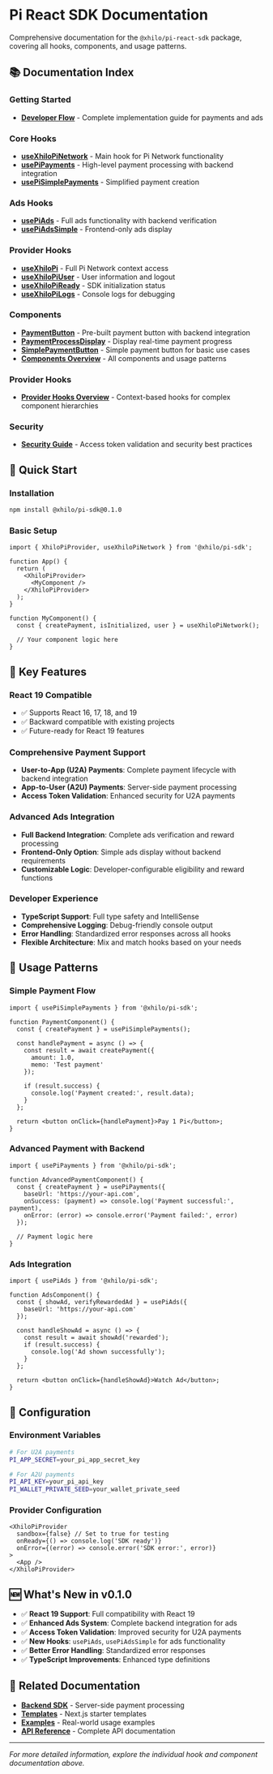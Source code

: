 # Pi React SDK Documentation

Comprehensive documentation for the `@xhilo/pi-react-sdk` package, covering all hooks, components, and usage patterns.

## 📚 Documentation Index

### Getting Started
- **[Developer Flow](./dev-flow.md)** - Complete implementation guide for payments and ads

### Core Hooks
- **[useXhiloPiNetwork](./useXhiloPiNetwork.md)** - Main hook for Pi Network functionality
- **[usePiPayments](./usePiPayments.md)** - High-level payment processing with backend integration
- **[usePiSimplePayments](./usePiSimplePayments.md)** - Simplified payment creation

### Ads Hooks
- **[usePiAds](./usePiAds.md)** - Full ads functionality with backend verification
- **[usePiAdsSimple](./usePiAdsSimple.md)** - Frontend-only ads display

### Provider Hooks
- **[useXhiloPi](./useXhiloPi.md)** - Full Pi Network context access
- **[useXhiloPiUser](./useXhiloPiUser.md)** - User information and logout
- **[useXhiloPiReady](./useXhiloPiReady.md)** - SDK initialization status
- **[useXhiloPiLogs](./useXhiloPiLogs.md)** - Console logs for debugging

### Components
- **[PaymentButton](./PaymentButton.md)** - Pre-built payment button with backend integration
- **[PaymentProcessDisplay](./PaymentProcessDisplay.md)** - Display real-time payment progress
- **[SimplePaymentButton](./SimplePaymentButton.md)** - Simple payment button for basic use cases
- **[Components Overview](./components.md)** - All components and usage patterns

### Provider Hooks
- **[Provider Hooks Overview](./provider-hooks.md)** - Context-based hooks for complex component hierarchies

### Security
- **[Security Guide](./security.md)** - Access token validation and security best practices

## 🚀 Quick Start

### Installation

```bash
npm install @xhilo/pi-sdk@0.1.0
```

### Basic Setup

```tsx
import { XhiloPiProvider, useXhiloPiNetwork } from '@xhilo/pi-sdk';

function App() {
  return (
    <XhiloPiProvider>
      <MyComponent />
    </XhiloPiProvider>
  );
}

function MyComponent() {
  const { createPayment, isInitialized, user } = useXhiloPiNetwork();
  
  // Your component logic here
}
```

## 🎯 Key Features

### **React 19 Compatible**
- ✅ Supports React 16, 17, 18, and 19
- ✅ Backward compatible with existing projects
- ✅ Future-ready for React 19 features

### **Comprehensive Payment Support**
- **User-to-App (U2A) Payments**: Complete payment lifecycle with backend integration
- **App-to-User (A2U) Payments**: Server-side payment processing
- **Access Token Validation**: Enhanced security for U2A payments

### **Advanced Ads Integration**
- **Full Backend Integration**: Complete ads verification and reward processing
- **Frontend-Only Option**: Simple ads display without backend requirements
- **Customizable Logic**: Developer-configurable eligibility and reward functions

### **Developer Experience**
- **TypeScript Support**: Full type safety and IntelliSense
- **Comprehensive Logging**: Debug-friendly console output
- **Error Handling**: Standardized error responses across all hooks
- **Flexible Architecture**: Mix and match hooks based on your needs

## 📖 Usage Patterns

### **Simple Payment Flow**
```tsx
import { usePiSimplePayments } from '@xhilo/pi-sdk';

function PaymentComponent() {
  const { createPayment } = usePiSimplePayments();
  
  const handlePayment = async () => {
    const result = await createPayment({
      amount: 1.0,
      memo: 'Test payment'
    });
    
    if (result.success) {
      console.log('Payment created:', result.data);
    }
  };
  
  return <button onClick={handlePayment}>Pay 1 Pi</button>;
}
```

### **Advanced Payment with Backend**
```tsx
import { usePiPayments } from '@xhilo/pi-sdk';

function AdvancedPaymentComponent() {
  const { createPayment } = usePiPayments({
    baseUrl: 'https://your-api.com',
    onSuccess: (payment) => console.log('Payment successful:', payment),
    onError: (error) => console.error('Payment failed:', error)
  });
  
  // Payment logic here
}
```

### **Ads Integration**
```tsx
import { usePiAds } from '@xhilo/pi-sdk';

function AdsComponent() {
  const { showAd, verifyRewardedAd } = usePiAds({
    baseUrl: 'https://your-api.com'
  });
  
  const handleShowAd = async () => {
    const result = await showAd('rewarded');
    if (result.success) {
      console.log('Ad shown successfully');
    }
  };
  
  return <button onClick={handleShowAd}>Watch Ad</button>;
}
```

## 🔧 Configuration

### **Environment Variables**
```bash
# For U2A payments
PI_APP_SECRET=your_pi_app_secret_key

# For A2U payments  
PI_API_KEY=your_pi_api_key
PI_WALLET_PRIVATE_SEED=your_wallet_private_seed
```

### **Provider Configuration**
```tsx
<XhiloPiProvider
  sandbox={false} // Set to true for testing
  onReady={() => console.log('SDK ready')}
  onError={(error) => console.error('SDK error:', error)}
>
  <App />
</XhiloPiProvider>
```

## 🆕 What's New in v0.1.0

- ✅ **React 19 Support**: Full compatibility with React 19
- ✅ **Enhanced Ads System**: Complete backend integration for ads
- ✅ **Access Token Validation**: Improved security for U2A payments
- ✅ **New Hooks**: `usePiAds`, `usePiAdsSimple` for ads functionality
- ✅ **Better Error Handling**: Standardized error responses
- ✅ **TypeScript Improvements**: Enhanced type definitions

## 🔗 Related Documentation

- **[Backend SDK](../backend/)** - Server-side payment processing
- **[Templates](../templates/)** - Next.js starter templates
- **[Examples](../examples/)** - Real-world usage examples
- **[API Reference](../api-reference/)** - Complete API documentation

---

*For more detailed information, explore the individual hook and component documentation above.*